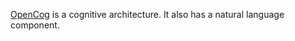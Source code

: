 [OpenCog](https://en.wikipedia.org/wiki/OpenCog) is a cognitive architecture. It also has a natural language component.
 